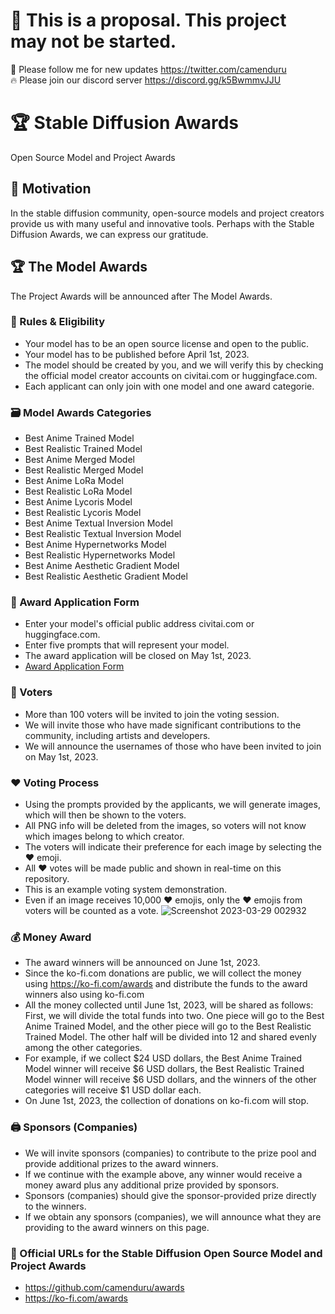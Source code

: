 # 🚦 This is a proposal. This project may not be started.

🐣 Please follow me for new updates https://twitter.com/camenduru <br />
🔥 Please join our discord server https://discord.gg/k5BwmmvJJU

# 🏆 Stable Diffusion Awards
Open Source Model and Project Awards

## 🥳 Motivation
In the stable diffusion community, open-source models and project creators provide us with many useful and innovative tools. Perhaps with the Stable Diffusion Awards, we can express our gratitude.

## 🏆 The Model Awards
The Project Awards will be announced after The Model Awards.

### 📕 Rules & Eligibility
- Your model has to be an open source license and open to the public.
- Your model has to be published before April 1st, 2023.
- The model should be created by you, and we will verify this by checking the official model creator accounts on civitai.com or huggingface.com.
- Each applicant can only join with one model and one award categorie.

### 🗃 Model Awards Categories
- Best Anime Trained Model
- Best Realistic Trained Model
- Best Anime Merged Model
- Best Realistic Merged Model
- Best Anime LoRa Model
- Best Realistic LoRa Model
- Best Anime Lycoris Model
- Best Realistic Lycoris Model
- Best Anime Textual Inversion Model
- Best Realistic Textual Inversion Model
- Best Anime Hypernetworks Model
- Best Realistic Hypernetworks Model
- Best Anime Aesthetic Gradient Model
- Best Realistic Aesthetic Gradient Model

### 📄 Award Application Form

- Enter your model's official public address civitai.com or huggingface.com.
- Enter five prompts that will represent your model.
- The award application will be closed on May 1st, 2023.
- [Award Application Form](https://github.com/camenduru/awards/issues/new?assignees=&labels=&template=award_application.yml)

### 👀 Voters
- More than 100 voters will be invited to join the voting session. 
- We will invite those who have made significant contributions to the community, including artists and developers.
- We will announce the usernames of those who have been invited to join on May 1st, 2023.

### ❤ Voting Process
- Using the prompts provided by the applicants, we will generate images, which will then be shown to the voters.
- All PNG info will be deleted from the images, so voters will not know which images belong to which creator.
- The voters will indicate their preference for each image by selecting the ❤ emoji.
- All ❤ votes will be made public and shown in real-time on this repository.
- This is an example voting system demonstration.
- Even if an image receives 10,000 ❤ emojis, only the ❤ emojis from voters will be counted as a vote.
![Screenshot 2023-03-29 002932](https://user-images.githubusercontent.com/54370274/228371338-e9c21fc8-3840-43ce-8bca-b4fb948140f1.png)

### 💰 Money Award
- The award winners will be announced on June 1st, 2023.
- Since the ko-fi.com donations are public, we will collect the money using https://ko-fi.com/awards and distribute the funds to the award winners also using ko-fi.com
- All the money collected until June 1st, 2023, will be shared as follows: First, we will divide the total funds into two. One piece will go to the Best Anime Trained Model, and the other piece will go to the Best Realistic Trained Model. The other half will be divided into 12 and shared evenly among the other categories.
- For example, if we collect $24 USD dollars, the Best Anime Trained Model winner will receive $6 USD dollars, the Best Realistic Trained Model winner will receive $6 USD dollars, and the winners of the other categories will receive $1 USD dollar each.
- On June 1st, 2023, the collection of donations on ko-fi.com will stop.

### 🖨 Sponsors (Companies)
- We will invite sponsors (companies) to contribute to the prize pool and provide additional prizes to the award winners. 
- If we continue with the example above, any winner would receive a money award plus any additional prize provided by sponsors.
- Sponsors (companies) should give the sponsor-provided prize directly to the winners.
- If we obtain any sponsors (companies), we will announce what they are providing to the award winners on this page.

### 🔗 Official URLs for the Stable Diffusion Open Source Model and Project Awards
- https://github.com/camenduru/awards
- https://ko-fi.com/awards
